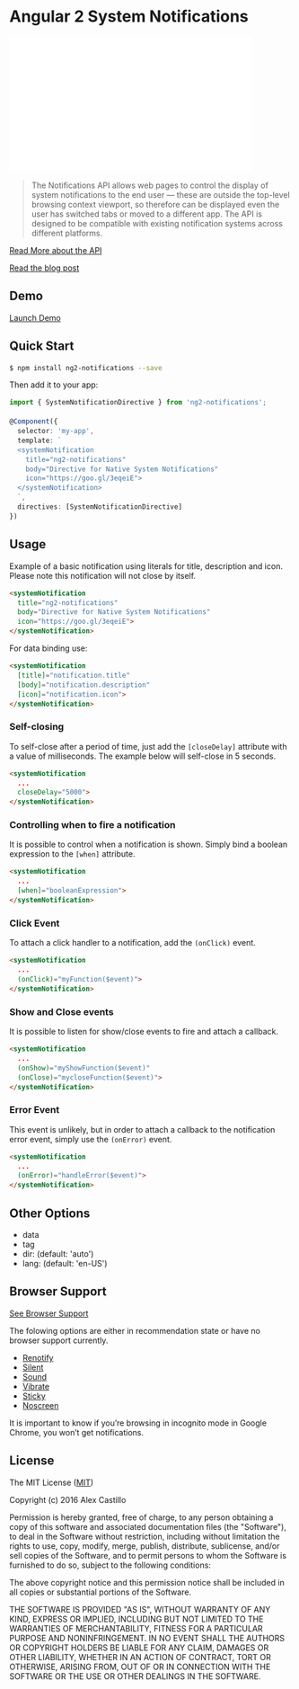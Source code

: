# Angular 2 System Notifications

[![](./src/public/img/demo.gif)]()

> The Notifications API allows web pages to control the display of system notifications to the end user — these are outside the top-level browsing context viewport, so therefore can be displayed even the user has switched tabs or moved to a different app. The API is designed to be compatible with existing notification systems across different platforms.

[Read More about the API](https://developer.mozilla.org/en-US/docs/Web/API/Notifications_API)

[Read the blog post](https://medium.com/@castillo.io/native-web-push-notifications-with-angular-2-c774a72c009e)

## Demo

[Launch Demo](http://embed.plnkr.co/cHFcMsvL8lGX9Pnm4UVl/)

## Quick Start

```bash
$ npm install ng2-notifications --save
```

Then add it to your app:

``` ts
import { SystemNotificationDirective } from 'ng2-notifications';

@Component({
  selector: 'my-app',
  template: `
  <systemNotification 
    title="ng2-notifications"
    body="Directive for Native System Notifications"
    icon="https://goo.gl/3eqeiE">
  </systemNotification>
  `,
  directives: [SystemNotificationDirective]
})
```

## Usage

Example of a basic notification using literals for title, description and icon.
Please note this notification will not close by itself.

``` html
<systemNotification 
  title="ng2-notifications"
  body="Directive for Native System Notifications"
  icon="https://goo.gl/3eqeiE">
</systemNotification>
```

For data binding use:

``` html
<systemNotification 
  [title]="notification.title"
  [body]="notification.description"
  [icon]="notification.icon">
</systemNotification>
```

### Self-closing

To self-close after a period of time, just add the `[closeDelay]` attribute with a value of milliseconds. The example below will self-close in 5 seconds.

``` html
<systemNotification 
  ...
  closeDelay="5000">
</systemNotification>
```

### Controlling when to fire a notification

It is possible to control when a notification is shown. 
Simply bind a boolean expression to the `[when]` attribute.

``` html
<systemNotification 
  ...
  [when]="booleanExpression">
</systemNotification>
```

### Click Event

To attach a click handler to a notification, add the `(onClick)` event.

``` html
<systemNotification 
  ...
  (onClick)="myFunction($event)">
</systemNotification>
```

### Show and Close events

It is possible to listen for show/close events to fire and attach a callback.

``` html
<systemNotification 
  ...
  (onShow)="myShowFunction($event)"
  (onClose)="mycloseFunction($event)">
</systemNotification>
```

### Error Event

This event is unlikely, but in order to attach a callback to the notification error event, simply use the `(onError)` event.

``` html
<systemNotification 
  ...
  (onError)="handleError($event)">
</systemNotification>
```

## Other Options

* data
* tag
* dir: (default: 'auto')
* lang: (default: 'en-US')

## Browser Support

[See Browser Support](http://caniuse.com/#feat=notifications)

The folowing options are either in recommendation state or have no browser support currently.

* [Renotify](https://developer.mozilla.org/en-US/docs/Web/API/notification/renotify)
* [Silent](https://developer.mozilla.org/en-US/docs/Web/API/notification/silent)
* [Sound](https://developer.mozilla.org/en-US/docs/Web/API/notification/silent)
* [Vibrate](https://developer.mozilla.org/en-US/docs/Web/API/notification/vibrate)
* [Sticky](https://developer.mozilla.org/en-US/docs/Web/API/notification/sticky)
* [Noscreen](https://developer.mozilla.org/en-US/docs/Web/API/notification/noscreen)

It is important to know if you’re browsing in incognito mode in Google Chrome, you won’t get notifications.

## License

The MIT License ([MIT](/LICENSE))

Copyright (c) 2016 Alex Castillo

Permission is hereby granted, free of charge, to any person obtaining a copy
of this software and associated documentation files (the "Software"), to deal
in the Software without restriction, including without limitation the rights
to use, copy, modify, merge, publish, distribute, sublicense, and/or sell
copies of the Software, and to permit persons to whom the Software is
furnished to do so, subject to the following conditions:

The above copyright notice and this permission notice shall be included in
all copies or substantial portions of the Software.

THE SOFTWARE IS PROVIDED "AS IS", WITHOUT WARRANTY OF ANY KIND, EXPRESS OR
IMPLIED, INCLUDING BUT NOT LIMITED TO THE WARRANTIES OF MERCHANTABILITY,
FITNESS FOR A PARTICULAR PURPOSE AND NONINFRINGEMENT. IN NO EVENT SHALL THE
AUTHORS OR COPYRIGHT HOLDERS BE LIABLE FOR ANY CLAIM, DAMAGES OR OTHER
LIABILITY, WHETHER IN AN ACTION OF CONTRACT, TORT OR OTHERWISE, ARISING FROM,
OUT OF OR IN CONNECTION WITH THE SOFTWARE OR THE USE OR OTHER DEALINGS IN
THE SOFTWARE.
